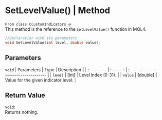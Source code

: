 # SetLevelValue() | Method
`From class CCustomIndicators` [->](customIndicators.md) <br>
This method is the reference to the `SetLevelValue()` function in MQL4. <br>

```cpp
//Declaration with its parameters
void SetLevelValue(int level, double value);
```

## Parameters
`void`
| Parameters |   Type   | Description                          |
| :--------- | :------: | :----------------------------------- |
| `level`    |  [int]   | Level index (0-31).                  |
| `value`    | [double] | Value for the given indicator level. |

## Return Value
`void`: <br>
Returns nothing.